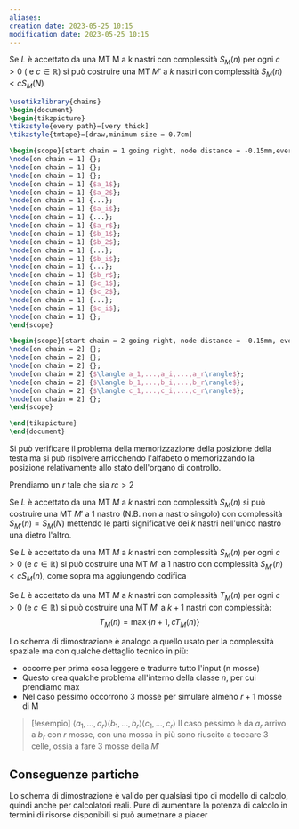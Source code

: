 ```yaml
---
aliases: 
creation date: 2023-05-25 10:15
modification date: 2023-05-25 10:15
---
```


Se $L$ è accettato da una MT M a k nastri con complessità $S_{M}(n)$ per ogni $c > 0$  ( e $c \in \mathbb{R}$) si può costruire una MT $M'$ a $k$ nastri con complessità $S_{M}(n) < cS_{M}(N)$

```tikz
\usetikzlibrary{chains}
\begin{document}
\begin{tikzpicture}
\tikzstyle{every path}=[very thick]
\tikzstyle{tmtape}=[draw,minimum size = 0.7cm]

\begin{scope}[start chain = 1 going right, node distance = -0.15mm,every node/.style={tmtape}]
\node[on chain = 1] {};
\node[on chain = 1] {};
\node[on chain = 1] {};
\node[on chain = 1] {$a_1$};
\node[on chain = 1] {$a_2$};
\node[on chain = 1] {...};
\node[on chain = 1] {$a_i$};
\node[on chain = 1] {...};
\node[on chain = 1] {$a_r$};
\node[on chain = 1] {$b_1$};
\node[on chain = 1] {$b_2$};
\node[on chain = 1] {...};
\node[on chain = 1] {$b_i$};
\node[on chain = 1] {...};
\node[on chain = 1] {$b_r$};
\node[on chain = 1] {$c_1$};
\node[on chain = 1] {$c_2$};
\node[on chain = 1] {...};
\node[on chain = 1] {$c_i$};
\node[on chain = 1] {};
\end{scope}

\begin{scope}[start chain = 2 going right, node distance = -0.15mm, every node/.style={tmtape}, shift={(0,-3)}]
\node[on chain = 2] {};
\node[on chain = 2] {};
\node[on chain = 2] {};
\node[on chain = 2] {$\langle a_1,...,a_i,...,a_r\rangle$};
\node[on chain = 2] {$\langle b_1,...,b_i,...,b_r\rangle$};
\node[on chain = 2] {$\langle c_1,...,c_i,...,c_r\rangle$};
\node[on chain = 2] {};
\end{scope}

\end{tikzpicture}
\end{document}
```
Si può verificare il problema della memorizzazione della posizione della testa ma si può risolvere arricchendo l'alfabeto o memorizzando la posizione relativamente allo stato dell'organo di controllo.

Prendiamo un $r$ tale che sia $rc > 2$

Se $L$ è accettato da una MT $M$ a $k$ nastri con complessità $S_{M}(n)$ si può costruire una MT $M'$ a 1 nastro (N.B. non a nastro singolo) con complessità $S_{M'}(n) = S_{M}(N)$ mettendo le parti significative dei $k$ nastri nell'unico nastro una dietro l'altro.

Se $L$ è accettato da una MT $M$ a $k$ nastri con complessità $S_{M}(n)$ per ogni $c > 0$ (e $c \in \mathbb{R}$) si può costruire una MT $M'$ a 1 nastro con complessità $S_{M'}(n) < cS_{M}(n)$, come sopra ma aggiungendo codifica

Se $L$ è accettato da una MT $M$ a $k$ nastri con complessità $T_{M}(n)$ per ogni $c > 0$ (e $c \in \mathbb{R}$) si può costruire una MT $M'$ a $k+1$ nastri con complessità:
$$ T_{M}(n) = \max\{ n+1, c T_{M}(n) \} $$

Lo schema di dimostrazione è analogo a quello usato per la complessità spaziale ma con qualche dettaglio tecnico in più:
- occorre per prima cosa leggere e tradurre tutto l'input (n mosse)
- Questo crea qualche problema all'interno della classe $n$, per cui prendiamo $\max$
- Nel caso pessimo occorrono 3 mosse per simulare almeno $r + 1$ mosse di M

>[!esempio]
>$\left< a_{1},\dots,a_{r} \right>\left< b_{1},\dots,b_{r} \right> \left< c_{1},\dots,c_{r} \right>$
>Il caso pessimo è da $a_{r}$ arrivo a $b_{r}$ con $r$ mosse, con una mossa in più sono riuscito a toccare 3 celle, ossia a fare 3 mosse della $M'$


## Conseguenze partiche
Lo schema di dimostrazione è valido per qualsiasi tipo di modello di calcolo, quindi anche per calcolatori reali.
Pure di aumentare la potenza di calcolo in termini di risorse disponibili si può aumetnare a piacer

